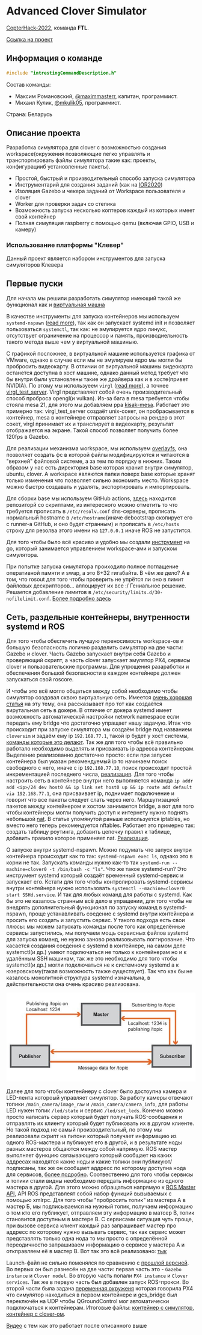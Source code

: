 # Advanced Clover Simulator

[CopterHack-2022](copterhack2022.md), команда **FTL**.

[Ссылка на проект](https://github.com/FTL-team/clover_sim)

## Информация о команде

```cpp
#include "intrestingCommandDescription.h"
```

Состав команды:

* Максим Романовский, [@maximmasterr](https://t.me/maximmasterr), капитан, программист.
* Михаил Кулик, [@mkulik05](https://t.me/mkulik05), программист.

Страна: Беларусь

## Описание проекта

Разработка симулятора для clover с возможностью создания workspace(окружения позволяющие легко управлять и транспортировать файлы симулятора такие как: проекты, конфигурацииб установленные пакеты).

* Простой, быстрый и производительный способо запуска симулятора
* Инструментарий для создания заданий (как на [IOR2020](https://clover.coex.tech/ru/innopolis_open_L22_AERO.html))
* Изоляция Gazebo и чекера заданий от Workspace пользователя и clover
* Worker для проверки задач со степика
* Возможность запуска несколько коптеров каждый из которых имеет свой контейнер
* Полная симуляция raspberry с помощью qemu (включая GPIO, USB и камеру)

### Использование платформы "Клевер"

Данный проект является набором инструментов для запуска симуляторов Клевера

## Первые пуски

Для начала мы решили разработать симулятор имеющий такой же функционал как и [виртуальная машна](./simulation_vm.md)

В качестве инструменты для запуска контейнеров мы используем `systemd-nspawn` ([read more](https://wiki.archlinux.org/title/systemd-nspawn)), так как он запускает systemd init и позволяет пользоваться `systemctl`, так как: не эмулируется ядро линукс, отсутствует ограничение на процессор и память, производиельность такого метода выше чем у виртуальной машиныю.

С графикой посложнее, в виртуальной машине используется графика от VMware, однако в случае если мы не эмулируем ядро мы могли бы пробросить видеокарту. В отличии от виртуальной машины видеокарта останется доступна в хост машине, однако данный метод требует что бы внутри были установлены такие же драйвера как и в хосте(привет NVIDIA). По этому мы используеем `virgl` ([read more](https://gitlab.freedesktop.org/virgl/virglrenderer)), а точнее [virgl_test_server](https://gitlab.freedesktop.org/virgl/virglrenderer/-/wikis/vtest). Virgl представляет собой очень производительный способ проброса opengl(и vulkan). Из-за бага в mesa требуется чтобы стояла mesa 21, для этого мы добавляем ppa [kisak-mesa](https://launchpad.net/~kisak/+archive/ubuntu/kisak-mesa). Работает это примерно так: virgl_test_server создаёт unix-сокет, он пробрасывается в контейнер, mesa в контейнере отправляет запросы на рендер в этот сокет,  virgl принимает их и транслирует в видеокарту, результат отображается на экране. Такой способ позволяет получить более 120fps в Gazebo.

Для реализации механизма workspace, мы используем [overlayfs](https://wiki.archlinux.org/title/Overlay_filesystem), она позволяет создать фс в которой файлы модифицируются и читаются в "верхней" файловой системе, а за тем по порядку в нижних. Таким образом у нас есть директория base которая хранит внутри симулятор, ubuntu, clover. А workspace являются папки поверх base которые хранят только изменения что позволяет сильно экономить место. Workspace можно быстро создавать и удалять, экспортировать и импортировать.

Для сборки base мы используем GitHub actions, [здесь](https://GitHub.com/FTL-team/clover_sim_basefs) находится репозиторй со скриптами, из интересного можно отметить то что требуется прописать в `/etc/resolv.conf` dns-серверы, прописать нормальный hostname в `/etc/hostname`(иначе debootstrap скопирует его с runner-а GitHub, и оно будет странным) и прописать в `/etc/hosts` строку для резолва этого имени на `127.0.0.1` иначе ROS не запустится.

Для того чтобы было всё красиво и удобно мы создали [инструмент](https://github.com/FTL-team/clover_sim) на go, который занимается управлением workspace-ами и запуском симулятора.

При попытке запуска симулятора проиходило полное поглащение оперативной памяти и swap, а это 8+32 гигабайта. В чём же дело? А в том, что rosout для того чтобы проверить не упрётся ли оно в лимит файловых дескрипторов... аллоцирует их все :/ Гениальное решение. Решается добавление лимитов в `/etc/security/limits.d/30-nofilelimit.conf`. [Более подробно здесь](https://answers.ros.org/question/336963/rosout-high-memory-usage/)

## Сеть, раздельные контейнеры, внутренности systemd и ROS  

Для того чтобы обеспечить лучшую переносимость workspace-ов и большую безопасность логично разделить симулятор на две части: Gazebo и clover. Часть Gazebo запускает внутри себя Gazebo и проверяющий скрипт, а часть clover запускает эмулятор PX4, сервисы clover и пользовательские программы. Для упрощения разаработки и обеспечения большой безопасности в каждом контейнере должен запускаться свой roscore.

И чтобы это всё могло общаться между собой необходимо чтобы симулятор создовал сквою виртуальную сеть. Имеется [очень хорошая статья](https://medium.com/techlog/diving-into-linux-networking-and-docker-bridge-veth-and-iptables-a05eb27b1e72) на эту тему, она рассказывает про тот как создаётся вирутальная сеть в докере. В отличие от докера systemd имеет возможность автоматической настройки network namespace если передать ему bridge что достаточно упращает нашу задачую. Итак что происходит при запуске симулятора мы создаём bridge под названием `cloversim` и задаём ему ip `192.168.77.1`, такой ip будет у хост системы, [команды которые это делают](https://github.com/FTL-team/clover_sim/blob/15d194f7855be0436c9f1a0145dc331971bfeffd/src/network.go#L22-L24). Так же для того чтобы всё правильно работало необходимо выделять и присваивать ip адресса контейнерам. Выделение реализованно достаточно просто: если при запуске контейнера был указан рекомендуемый ip то начинаем поиск свободного с него, иначе c ip `192.168.77.10`, поиск происходит простой инкрементацией последнего числа, [реализация](https://github.com/FTL-team/clover_sim/blob/fe2ce8e343e06d668c155b5304dc54dc23d10445/src/network.go#L87-L99). Для того чтобы настроить сеть в контейнере внутри него выполняется команда `ip addr add <ip>/24 dev host0 && ip link set host0 up && ip route add default via 192.168.77.1`, она присваивает ip, поднимает подключение и говорит что все пакеты следует слать через него. Маршутизацией пакетов между контейнером и хостом занимается bridge, а вот для того чтобы контейнеры могли получить доступ к интернету нужно поднять небольшой [nat](https://ru.wikipedia.org/wiki/NAT). В статье упомянутой раньше используется iptables, но вместо него теперь рекомендуется nftables. Работает это примерно так: создать таблицу роутинга, добавить цепочку правил к таблице, добавить правило которое применяет nat. [Реализация](https://github.com/FTL-team/clover_sim/blob/fe2ce8e343e06d668c155b5304dc54dc23d10445/src/network.go#L42-L44).

О запуске внутри systemd-nspawn. Можно подумать что запуск внутри контейнера происходит как то так: `systemd-nspawn exec ls`, однако это в корни не так. Запускать команды нужно как-то так `systemd-run --machine=clover0 -t /bin/bash -c "ls"`. Что же такое systemd-run? Это инструмент systemd который создаёт временный systemd-сервис и запускает его. Кстати для того чтобы контролировать systemd-сервисы внутри контейнера нужно использовать `systemctl --machine=clover0 start SSHd.service`. И так для любых команд для работы с systemd. Как бы это не казалось странным всё дело в упращении, для того чтобы не внедрять дополнительный функционал по запуску команд в systemd-nspawn, проще устанавливать соедение с systemd внутри контейнера и просить его создать и запустить сервис. У такого подхода есть свои плюсы: мы можем запускать команды после того как определённые сервисы запустились, мы получаем мощь сервисных файлов systemd для запуска команд, не нужно заново реализовывать логгирование. Что касается создания соедения с systemd в контейнере, на самом деле systemctl(и др.) умеют подключаться не только к контейнерам но и к удалённым SSH машинам, так же это необходимо для того чтобы systemctl(и др.) могли подключаться не к системному systemd а к юзеровскому(такая возможность также существует). Так что как бы не казалось монолитной структура systemd изначальна, в действительности она очень красиво реализована.

![Как происходит подписка на топик в ROS](../assets/advanced_clover_simulation_ros.jpg)

Далее для того чтобы контенйнеру с clover было достоупна камера и LED-лента котороый управляет симулятор. За работу камеры отвечают топики `/main_camera/image_raw` и `/main_camera/camera_info`, для работы LED нужен топик `/led/state` и сервис `/led/set_leds`. Конечно можно просто написать сервер который будет получать ROS-сообщения и отправлять их клиенту который будет публиковать их в другом клиенте. Но такой подход не самый производительный, по этому мы реализовали скрипт на питони который получает информацию из одного ROS-мастера и публикует его в другой, и в результате ноды разных мастеров общаются между собой напрямую. ROS мастер выполняет функцию связывающего который сообщает на каких аддресах находятся какие ноды и какие топики они публикуют/подписаны, так же он сообщает аддресс по которому доступна нода для сервисов, [более подробно](http://wiki.ROS.org/ROS/Technical%20Overview). Соотвественно для того чтобы сервисы и топики стали видны необходимо передать информацию из одного мастера в другой. Для этого можно обращаться напрямую к [ROS Master API](http://wiki.ROS.org/ROS/Master_API), API ROS представлеят собой набор функций вызываемых с помощью xmlrpc. Для того чтобы "пробросить топик" из мастера А в мастер Б, мы подписываемся на нужный топик, получаем информацию о том кто его публикует, отправляем эту информацию в матсер B, топик становится доступным в мастере B. С сервисами ситуация чуть проще, при вызове сервиса клиент каждый раз запрашивает мастер про аддресс по которому нужно вызывать сервис, так как сервис может представлять только одна нода то мы просто с определённой переодичностю запрашиваем информацию о сервисе у мастера A и откправляем её в мастер B. Вот так это всё реализовано: [тык](https://github.com/FTL-team/clover_sim_basefs/blob/main/files/cloversim/scripts/sim_proxy)

Launch-файл не сильно поменялся по сравнению с [прошлой версией](https://github.com/CopterExpress/clover/blob/master/clover_simulation/launch/simulator.launch). Во первых он был разнесён на две части: первая часть это - `Gazebo instance` и `Clover model`. Во вторую часть попали `PX4 instance` и `Clover services`. Так же в первую часть был добавлен запуск ROS-прокси. Во второй части была задана [переменная окруженя](https://github.com/FTL-team/clover_sim_basefs/blob/0d2b12f9ff07916dd525d00206a552f1aa6e3cb3/files/cloversim/launch/copter.launch#L19) которая говорила PX4 что симулятор находиться в первом контейнере и gcs_bridge был переключён на UDP чтобы QGroundControl мог автоматически подключаться к контейнерам. Итоговые файлы: [контейнер с симулятор](https://github.com/FTL-team/clover_sim_basefs/blob/main/files/cloversim/launch/simulator.launch), [контейнер с clover-ом](https://github.com/FTL-team/clover_sim_basefs/blob/0d2b12f9ff07916dd525d00206a552f1aa6e3cb3/files/cloversim/launch/copter.launch).

[Видео](https://youtu.be/8k-gAUIeyis) с тем как это работает после описанного выше
